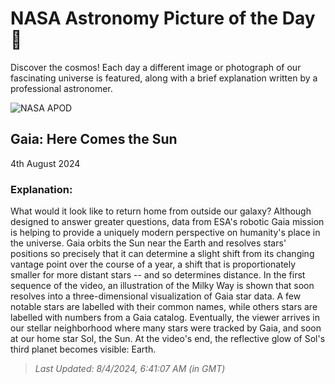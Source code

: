 
  # NASA Astronomy Picture of the Day 🌌

  Discover the cosmos! Each day a different image or photograph of our fascinating universe is featured, along with a brief explanation written by a professional astronomer.

![NASA APOD](undefined)

## Gaia: Here Comes the Sun

4th August 2024

### Explanation: 

What would it look like to return home from outside our galaxy? Although designed to answer greater questions, data from ESA's robotic Gaia mission is helping to provide a uniquely modern perspective on humanity's place in the universe.  Gaia orbits the Sun near the Earth and resolves stars' positions so precisely that it can determine a slight shift from its changing vantage point over the course of a year, a shift that is proportionately smaller for more distant stars -- and so determines distance.  In the first sequence of the video, an illustration of the Milky Way is shown that soon resolves into a three-dimensional visualization of Gaia star data.  A few notable stars are labelled with their common names, while others stars are labelled with numbers from a Gaia catalog. Eventually, the viewer arrives in our stellar neighborhood where many stars were tracked by Gaia, and soon at our home star Sol, the Sun. At the video's end, the reflective glow of Sol's third planet becomes visible: Earth.

> _Last Updated: 8/4/2024, 6:41:07 AM (in GMT)_
